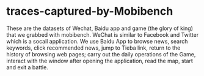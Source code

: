 # traces-captured-by-Mobibench
These are the datasets of Wechat, Baidu app and game (the glory of king) that we grabbed with mobibench. WeChat is similar to Facebook and Twitter which is a socail application. We use Baidu App to browse news, search keywords, click recommended news, jump to Tieba link, return to the history of browsing web pages; carry out the daily operations of the Game, interact with the window after opening the application, read the map, start and exit a battle.
